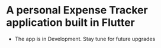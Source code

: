 # A personal Expense Tracker application built in Flutter

- The app is in Development. Stay tune for future upgrades
